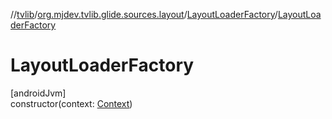 //[tvlib](../../../index.md)/[org.mjdev.tvlib.glide.sources.layout](../index.md)/[LayoutLoaderFactory](index.md)/[LayoutLoaderFactory](-layout-loader-factory.md)

# LayoutLoaderFactory

[androidJvm]\
constructor(context: [Context](https://developer.android.com/reference/kotlin/android/content/Context.html))
